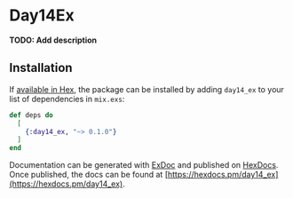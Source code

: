 # Day14Ex

**TODO: Add description**

## Installation

If [available in Hex](https://hex.pm/docs/publish), the package can be installed
by adding `day14_ex` to your list of dependencies in `mix.exs`:

```elixir
def deps do
  [
    {:day14_ex, "~> 0.1.0"}
  ]
end
```

Documentation can be generated with [ExDoc](https://github.com/elixir-lang/ex_doc)
and published on [HexDocs](https://hexdocs.pm). Once published, the docs can
be found at [https://hexdocs.pm/day14_ex](https://hexdocs.pm/day14_ex).

